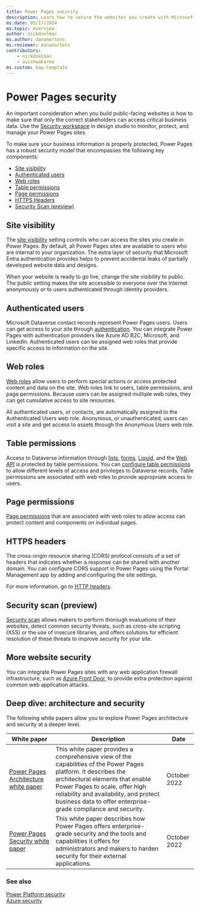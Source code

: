 ```yaml
---
title: Power Pages security
description: Learn how to secure the websites you create with Microsoft Power Pages.
ms.date: 05/17/2024
ms.topic: overview
author: nickdoelman
ms.author: danamartens
ms.reviewer: danamartens
contributors:
    - nickdoelman
    - avishwakarma
ms.custom: bap-template
---
```


# Power Pages security

An important consideration when you build public-facing websites is how to make sure that only the correct stakeholders can access critical business data. Use the [Security workspace](../getting-started/use-security-workspace.md) in design studio to monitor, protect, and manage your Power Pages sites.

To make sure your business information is properly protected, Power Pages has a robust security model that encompasses the following key components:

- [Site visibility](#site-visibility)
- [Authenticated users](#authenticated-users)
- [Web roles](#web-roles)
- [Table permissions](#table-permissions)
- [Page permissions](#page-permissions)
- [HTTPS Headers](#https-headers)
- [Security Scan (preview)](#security-scan-preview)

## Site visibility

The [site visibility](site-visibility.md) setting controls who can access the sites you create in Power Pages. By default, all Power Pages sites are available to users who are internal to your organization. The extra layer of security that Microsoft Entra authentication provides helps to prevent accidental leaks of partially developed website data and designs.

When your website is ready to go live, change the site visibility to public. The public setting makes the site accessible to everyone over the Internet anonymously or to users authenticated through identity providers. 

## Authenticated users

Microsoft Dataverse contact records represent Power Pages users. Users can get access to your site through [authentication](authentication/index.md). You can integrate Power Pages with authentication providers like Azure AD B2C, Microsoft, and LinkedIn. Authenticated users can be assigned web roles that provide specific access to information on the site. 

## Web roles

[Web roles](create-web-roles.md) allow users to perform special actions or access protected content and data on the site. Web roles link to users, table permissions, and page permissions. Because users can be assigned multiple web roles, they can get cumulative access to site resources.

All authenticated users, or contacts, are automatically assigned to the Authenticated Users web role. Anonymous, or unauthenticated, users can visit a site and get access to assets through the Anonymous Users web role. 

## Table permissions

Access to Dataverse information through [lists](../getting-started/add-list.md), [forms](../getting-started/add-form.md), [Liquid](../configure/liquid-overview.md), and the [Web API](../configure/web-api-overview.md) is protected by table permissions. You can [configure table permissions](table-permissions.md) to allow different levels of access and privileges to Dataverse records. Table permissions are associated with web roles to provide appropriate access to users. 

## Page permissions

[Page permissions](page-security.md) that are associated with web roles to allow access can protect content and components on individual pages. 

## HTTPS headers

The cross-origin resource sharing (CORS) protocol consists of a set of headers that indicates whether a response can be shared with another domain. You can configure CORS support in Power Pages using the Portal Management app by adding and configuring the site settings. 

For more information, go to [HTTP headers](site-checker-security.md#http-headers).

## Security scan (preview)

[Security scan](security-scan.md) allows makers to perform thorough evaluations of their websites, detect common security threats, such as cross-site scripting (XSS) or the use of insecure libraries, and offers solutions for efficient resolution of these threats to improve security for your site.

## More website security

You can integrate Power Pages sites with any web application firewall infrastructure, such as [Azure Front Door](../configure/azure-front-door.md), to provide extra protection against common web application attacks. 

## Deep dive: architecture and security

The following white papers allow you to explore Power Pages architecture and security at a deeper level.

| White paper | Description | Date |
| - | - | - |
| [Power Pages Architecture white paper](/power-pages/guidance/white-papers/architecture) | This white paper provides a comprehensive view of the capabilities of the Power Pages platform. It describes the architectural elements that enable Power Pages to scale, offer high reliability and availability, and protect business data to offer enterprise-grade compliance and security. | October 2022 |
| [Power Pages Security white paper](/power-pages/guidance/white-papers/security) | This white paper describes how Power Pages offers enterprise-grade security and the tools and capabilities it offers for administrators and makers to harden security for their external applications. | October 2022 |

### See also

[Power Platform security](/power-platform/admin/security/)  
[Azure security](/azure/security/)
